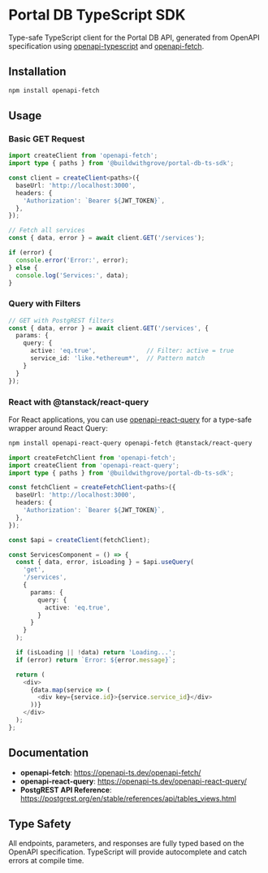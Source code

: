 # Portal DB TypeScript SDK

<!-- TODO_NEXT: Publish @buildwithgrove/portal-db-ts-sdk to NPM in the CI run -->

Type-safe TypeScript client for the Portal DB API, generated from OpenAPI specification using [openapi-typescript](https://github.com/openapi-ts/openapi-typescript) and [openapi-fetch](https://github.com/openapi-ts/openapi-typescript/tree/main/packages/openapi-fetch).

## **Installation**

```bash
npm install openapi-fetch
```

## Usage

### Basic GET Request

```typescript
import createClient from 'openapi-fetch';
import type { paths } from '@buildwithgrove/portal-db-ts-sdk';

const client = createClient<paths>({
  baseUrl: 'http://localhost:3000',
  headers: {
    'Authorization': `Bearer ${JWT_TOKEN}`,
  },
});

// Fetch all services
const { data, error } = await client.GET('/services');

if (error) {
  console.error('Error:', error);
} else {
  console.log('Services:', data);
}
```

### Query with Filters

```typescript
// GET with PostgREST filters
const { data, error } = await client.GET('/services', {
  params: {
    query: {
      active: 'eq.true',              // Filter: active = true
      service_id: 'like.*ethereum*',  // Pattern match
    }
  }
});
```

### React with @tanstack/react-query

For React applications, you can use [openapi-react-query](https://openapi-ts.dev/openapi-react-query/) for a type-safe wrapper around React Query:

```bash
npm install openapi-react-query openapi-fetch @tanstack/react-query
```

```typescript
import createFetchClient from 'openapi-fetch';
import createClient from 'openapi-react-query';
import type { paths } from '@buildwithgrove/portal-db-ts-sdk';

const fetchClient = createFetchClient<paths>({
  baseUrl: 'http://localhost:3000',
  headers: {
    'Authorization': `Bearer ${JWT_TOKEN}`,
  },
});

const $api = createClient(fetchClient);

const ServicesComponent = () => {
  const { data, error, isLoading } = $api.useQuery(
    'get',
    '/services',
    {
      params: {
        query: {
          active: 'eq.true',
        }
      }
    }
  );

  if (isLoading || !data) return 'Loading...';
  if (error) return `Error: ${error.message}`;

  return (
    <div>
      {data.map(service => (
        <div key={service.id}>{service.service_id}</div>
      ))}
    </div>
  );
};
```

## Documentation

- **openapi-fetch**: https://openapi-ts.dev/openapi-fetch/
- **openapi-react-query**: https://openapi-ts.dev/openapi-react-query/
- **PostgREST API Reference**: https://postgrest.org/en/stable/references/api/tables_views.html

## Type Safety

All endpoints, parameters, and responses are fully typed based on the OpenAPI specification. TypeScript will provide autocomplete and catch errors at compile time.
